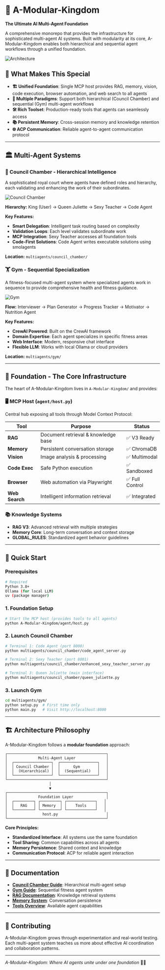 # 🏰 A-Modular-Kingdom

**The Ultimate AI Multi-Agent Foundation**

A comprehensive monorepo that provides the infrastructure for sophisticated multi-agent AI systems. Built with modularity at its core, A-Modular-Kingdom enables both hierarchical and sequential agent workflows through a unified foundation.

![Architecture](A-Modular-Kingdom/architecture.png)

## 🎯 What Makes This Special

- **🏗️ Unified Foundation**: Single MCP host provides RAG, memory, vision, code execution, browser automation, and web search to all agents
- **🔄 Multiple Paradigms**: Support both hierarchical (Council Chamber) and sequential (Gym) multi-agent workflows  
- **🛠️ Rich Toolset**: Production-ready tools that agents can seamlessly access
- **📚 Persistent Memory**: Cross-session memory and knowledge retention
- **🌐 ACP Communication**: Reliable agent-to-agent communication protocol

---

## 🏛️ Multi-Agent Systems

### 👑 Council Chamber - Hierarchical Intelligence

A sophisticated royal court where agents have defined roles and hierarchy, each validating and enhancing the work of their subordinates.

![Council Chamber](multiagents/council_chamber/2.png)

**Hierarchy:** King (User) → Queen Juliette → Sexy Teacher → Code Agent

**Key Features:**
- **Smart Delegation**: Intelligent task routing based on complexity
- **Validation Loops**: Each level validates subordinate work
- **MCP Integration**: Sexy Teacher accesses all foundation tools
- **Code-First Solutions**: Code Agent writes executable solutions using smolagents

**Location:** `multiagents/council_chamber/`

### 🏋️ Gym - Sequential Specialization  

A fitness-focused multi-agent system where specialized agents work in sequence to provide comprehensive health and fitness guidance.

![Gym](multiagents/gym/3.png)

**Flow:** Interviewer → Plan Generator → Progress Tracker → Motivator → Nutrition Agent

**Key Features:**
- **CrewAI Powered**: Built on the CrewAI framework
- **Domain Expertise**: Each agent specializes in specific fitness areas
- **Web Interface**: Modern, responsive chat interface
- **Flexible LLM**: Works with local Ollama or cloud providers

**Location:** `multiagents/gym/`

---

## 🧠 Foundation - The Core Infrastructure

The heart of A-Modular-Kingdom lives in `A-Modular-Kingdom/` and provides:

### 🖥️ MCP Host (`agent/host.py`)
Central hub exposing all tools through Model Context Protocol:

| Tool | Purpose | Status |
|------|---------|--------|
| **RAG** | Document retrieval & knowledge base | ✅ V3 Ready |
| **Memory** | Persistent conversation storage | ✅ ChromaDB |  
| **Vision** | Image analysis & processing | ✅ Multimodal |
| **Code Exec** | Safe Python execution | ✅ Sandboxed |
| **Browser** | Web automation via Playwright | ✅ Full Control |
| **Web Search** | Intelligent information retrieval | ✅ Integrated |

### 📚 Knowledge Systems
- **RAG V3**: Advanced retrieval with multiple strategies
- **Memory Core**: Long-term conversation and context storage
- **GLOBAL_RULES**: Standardized agent behavior guidelines

---

## 🚀 Quick Start

### Prerequisites
```bash
# Required
Python 3.8+
Ollama (for local LLM)
uv (package manager)
```

### 1. Foundation Setup
```bash
# Start the MCP host (provides tools to all agents)
python A-Modular-Kingdom/agent/host.py
```

### 2. Launch Council Chamber
```bash
# Terminal 1: Code Agent (port 8000)
python multiagents/council_chamber/code_agent_server.py

# Terminal 2: Sexy Teacher (port 8001)  
python multiagents/council_chamber/enhanced_sexy_teacher_server.py

# Terminal 3: Queen Juliette (main interface)
python multiagents/council_chamber/queen_juliette.py
```

### 3. Launch Gym
```bash
cd multiagents/gym/
python setup.py  # First time only
python main.py   # Visit http://localhost:8000
```

---

## 🏗️ Architecture Philosophy

A-Modular-Kingdom follows a **modular foundation** approach:

```
┌─────────────────────────────────────────────┐
│              Multi-Agent Layer              │
│  ┌─────────────────┐  ┌─────────────────┐   │
│  │ Council Chamber │  │      Gym        │   │
│  │  (Hierarchical) │  │  (Sequential)   │   │
│  └─────────────────┘  └─────────────────┘   │
└─────────────────────────────────────────────┘
                    │
                    ▼
┌─────────────────────────────────────────────┐
│              Foundation Layer               │
│  ┌─────────┐ ┌─────────┐ ┌─────────────┐   │
│  │   RAG   │ │ Memory  │ │    Tools    │   │
│  └─────────┘ └─────────┘ └─────────────┘   │
│                host.py                      │
└─────────────────────────────────────────────┘
```

**Core Principles:**
- **Standardized Interface**: All systems use the same foundation
- **Tool Sharing**: Common capabilities across all agents
- **Memory Persistence**: Shared context and knowledge
- **Communication Protocol**: ACP for reliable agent interaction

---

## 📖 Documentation

- **[Council Chamber Guide](multiagents/council_chamber/)**: Hierarchical multi-agent setup
- **[Gym Guide](multiagents/gym/)**: Sequential fitness agent system  
- **[RAG Documentation](A-Modular-Kingdom/rag/)**: Knowledge retrieval systems
- **[Memory System](A-Modular-Kingdom/memory/)**: Conversation persistence
- **[Tools Overview](A-Modular-Kingdom/tools/)**: Available agent capabilities

---

## 🤝 Contributing

A-Modular-Kingdom grows through experimentation and real-world testing. Each multi-agent system teaches us more about effective AI coordination and collaboration patterns.

---

*A-Modular-Kingdom: Where AI agents unite under one foundation* 🏰✨
